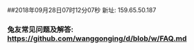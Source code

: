 ##2018年09月28日07时12分07秒 新址: 159.65.50.187
### 兔友常见问题及解答: https://github.com/wanggonging/d/blob/w/FAQ.md
